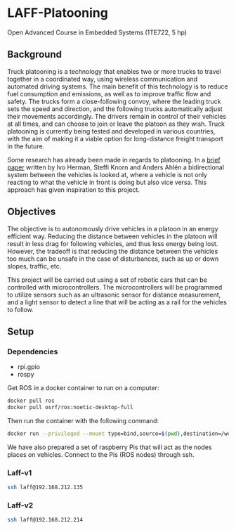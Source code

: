 # LAFF-Platooning
Open Advanced Course in Embedded Systems (1TE722, 5 hp)

## Background
Truck platooning is a technology that enables two or more trucks to travel together in a coordinated way, using wireless communication and automated driving systems. The main benefit of this technology is to reduce fuel consumption and emissions, as well as to improve traffic flow and safety. The trucks form a close-following convoy, where the leading truck sets the speed and direction, and the following trucks automatically adjust their movements accordingly. The drivers remain in control of their vehicles at all times, and can choose to join or leave the platoon as they wish. Truck platooning is currently being tested and developed in various countries, with the aim of making it a viable option for long-distance freight transport in the future.

Some research has already been made in regards to platooning. In a [brief paper](https://www.sciencedirect.com/science/article/abs/pii/S0005109817301838) written by Ivo Herman, Steffi Knorn and Anders Ahlén a bidirectional system between the vehicles is looked at, where a vehicle is not only reacting to what the vehicle in front is doing but also vice versa. This approach has given inspiration to this project.

## Objectives

The objective is to autonomously drive vehicles in a platoon in an energy efficient way. Reducing the distance between vehicles in the platoon will result in less drag for following vehicles, and thus less energy being lost. However, the tradeoff is that reducing the distance between the vehicles too much can be unsafe in the case of disturbances, such as up or down slopes, traffic, etc.

This project will be carried out using a set of robotic cars that can be controlled with microcontrollers. The microcontrollers will be programmed to utilize sensors such as an ultrasonic sensor for distance measurement, and a light sensor to detect a line that will be acting as a rail for the vehicles to follow.

## Setup

### Dependencies
- rpi.gpio
- rospy


Get ROS in a docker container to run on a computer:

```zsh
docker pull ros
docker pull osrf/ros:noetic-desktop-full
```

Then run the container with the following command:

```zsh
docker run --privileged --mount type=bind,source=$(pwd),destination=/workspace -it osrf/ros:noetic-desktop-full
```

We have also prepared a set of raspberry Pis that will act as the nodes places on vehicles.
Connect to the Pis (ROS nodes) through ssh.

### Laff-v1
```zsh
ssh laff@192.168.212.135
```

### Laff-v2
```zsh
ssh laff@192.168.212.214
```
